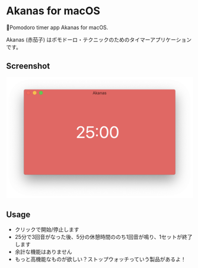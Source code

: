 # Akanas for macOS
🍅Pomodoro timer app Akanas for macOS.

Akanas (赤茄子) はポモドーロ・テクニックのためのタイマーアプリケーションです。

## Screenshot
![](./resources/screenshot.png)

## Usage
- クリックで開始/停止します
- 25分で3回音がなった後、5分の休憩時間ののち1回音が鳴り、1セットが終了します
- 余計な機能はありません
- もっと高機能なものが欲しい？ストップウォッチっていう製品があるよ！